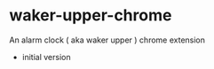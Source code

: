 waker-upper-chrome
==================

An alarm clock ( aka waker upper ) chrome extension

- initial version